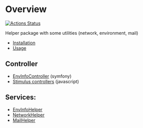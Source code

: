 # Overview

[![Actions Status](https://github.com/Sven-Ve/svc-util-bundle/actions/workflows/php.yml/badge.svg)](https://github.com/Sven-Ve/svc-util-bundle/actions)

Helper package with some utilities (network, environment, mail)

* [Installation](docs/installation.md)
* [Usage](docs/usage.md)

## Controller
 * [EnvInfoController](docs/envinfocontroller.md) (symfony)
 * [Stimulus controllers](docs/stimulus-controllers.md) (javascript)

 
## Services:
* [EnvInfoHelper](docs/envinfohelper.md)
* [NetworkHelper](docs/networkhelper.md)
* [MailHelper](docs/mailhelper.md)
